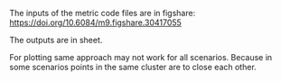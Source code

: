 The inputs of the metric code files are in figshare: https://doi.org/10.6084/m9.figshare.30417055

The outputs are in sheet.

For plotting same approach may not work for all scenarios. Because in some scenarios points in the same cluster are to close each other.
